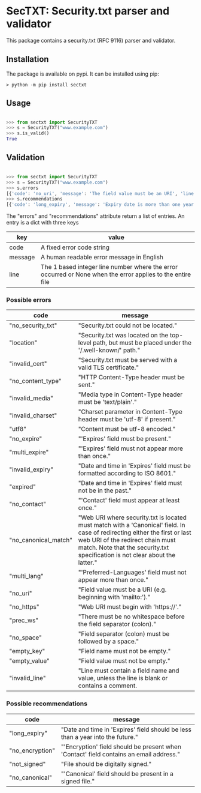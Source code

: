 # SecTXT: Security.txt parser and validator

This package contains a security.txt (RFC 9116) parser and validator.

## Installation

The package is available on pypi. It can be installed using pip:

```console
> python -m pip install sectxt
```

## Usage

```python

>>> from sectxt import SecurityTXT
>>> s = SecurityTXT("www.example.com")
>>> s.is_valid()
True

```

## Validation

```python

>>> from sectxt import SecurityTXT
>>> s = SecurityTXT("www.example.com")
>>> s.errors
[{'code': 'no_uri', 'message': 'The field value must be an URI', 'line': 2}, {'code': 'no_expire', 'message': 'The Expires field is missing', 'line': None}]
>>> s.recommendations
[{'code': 'long_expiry', 'message': 'Expiry date is more than one year in the future', 'line': 3}]
```

The "errors" and "recommendations" attribute return a list of entries. An entry is
a dict with three keys

| key     | value                                                                                                      |
|---------|------------------------------------------------------------------------------------------------------------|
| code    | A fixed error code string                                                                                  |
| message | A human readable error message in English                                                                  |
| line    | The 1 based integer line number where the error occurred or None when the error applies to the entire file |

### Possible errors

| code                 | message                                                                                              |
|----------------------|------------------------------------------------------------------------------------------------------|
| "no_security_txt"    | "Security.txt could not be located."                                                                 |
| "location"           | "Security.txt was located on the top-level path, but must be placed under the '/.well-known/' path." |
| "invalid_cert"       | "Security.txt must be served with a valid TLS certificate."                                          |
| "no_content_type"    | "HTTP Content-Type header must be sent."                                                             |
| "invalid_media"      | "Media type in Content-Type header must be 'text/plain'."                                             |
| "invalid_charset"    | "Charset parameter in Content-Type header must be 'utf-8' if present."                               |
| "utf8"               | "Content must be utf-8 encoded."                                                                     |
| "no_expire"          | "'Expires' field must be present."                                                                   |
| "multi_expire"       | "'Expires' field must not appear more than once."                                                    |
| "invalid_expiry"     | "Date and time in 'Expires' field must be formatted according to ISO 8601."                          | 
| "expired"            | "Date and time in 'Expires' field must not be in the past."                                          |
| "no_contact"         | "'Contact' field must appear at least once."                                                         |
| "no_canonical_match" | "Web URI where security.txt is located must match with a 'Canonical' field. In case of redirecting either the first or last web URI of the redirect chain must match. Note that the security.txt specification is not clear about the latter."
| "multi_lang"         | "'Preferred-Languages' field must not appear more than once."                                        |
| "no_uri"             | "Field value must be a URI (e.g. beginning with 'mailto:')."                                         |
| "no_https"           | "Web URI must begin with 'https://'."                                                                |
| "prec_ws"            | "There must be no whitespace before the field separator (colon)."                                    |
| "no_space"           | "Field separator (colon) must be followed by a space."                                           | 
| "empty_key"          | "Field name must not be empty."                                                                      |
| "empty_value"        | "Field value must not be empty."                                                                     |
| "invalid_line"       | "Line must contain a field name and value, unless the line is blank or contains a comment.           |

### Possible recommendations

| code             | message                                                                                                  |
|------------------|----------------------------------------------------------------------------------------------------------|
| "long_expiry"    | "Date and time in 'Expires' field should be less than a year into the future."                           |
| "no_encryption"  | "'Encryption' field should be present when 'Contact' field contains an email address."                   |
| "not_signed"     | "File should be digitally signed."                                                                       |
| "no_canonical"   | "'Canonical' field should be present in a signed file."                                                  |
